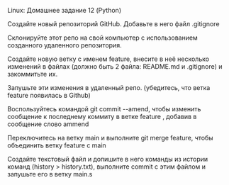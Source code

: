 Linux: Домашнее задание 12 (Python)

Создайте новый репозиторий GitHub. Добавьте в него файл .gitignore 

Склонируйте этот репо на свой компьютер с использованием созданного удаленного репозитория.

Создайте новую ветку с именем feature, внесите в неё несколько изменений в файлах (должно быть 2 файла:  README.md и .gitignore) и закоммитьте их.

Запушьте эти изменения в удаленный репо.  (убедитесь, что ветка feature появилась в Github)

Воспользуйтесь командой git commit --amend, чтобы изменить сообщение  к последнему коммиту в ветке feature , добавив в сообщение слово ammend

Переключитесь на ветку main и выполните git merge feature, чтобы объединить ветку feature с main

Создайте текстовый файл и допишите в него команды из истории команд (history > history.txt), выполните commit с этим файлом и запушьте его в ветку main.s
